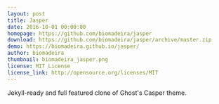```yaml
---
layout: post
title: Jasper
date: 2016-10-01 00:00:00
homepage: https://github.com/biomadeira/jasper
download: https://github.com/biomadeira/jasper/archive/master.zip
demo: https://biomadeira.github.io/jasper/
author: biomadeira
thumbnail: biomadeira_jasper.png
license: MIT License
license_link: http://opensource.org/licenses/MIT
---
```


Jekyll-ready and full featured clone of Ghost's Casper theme.